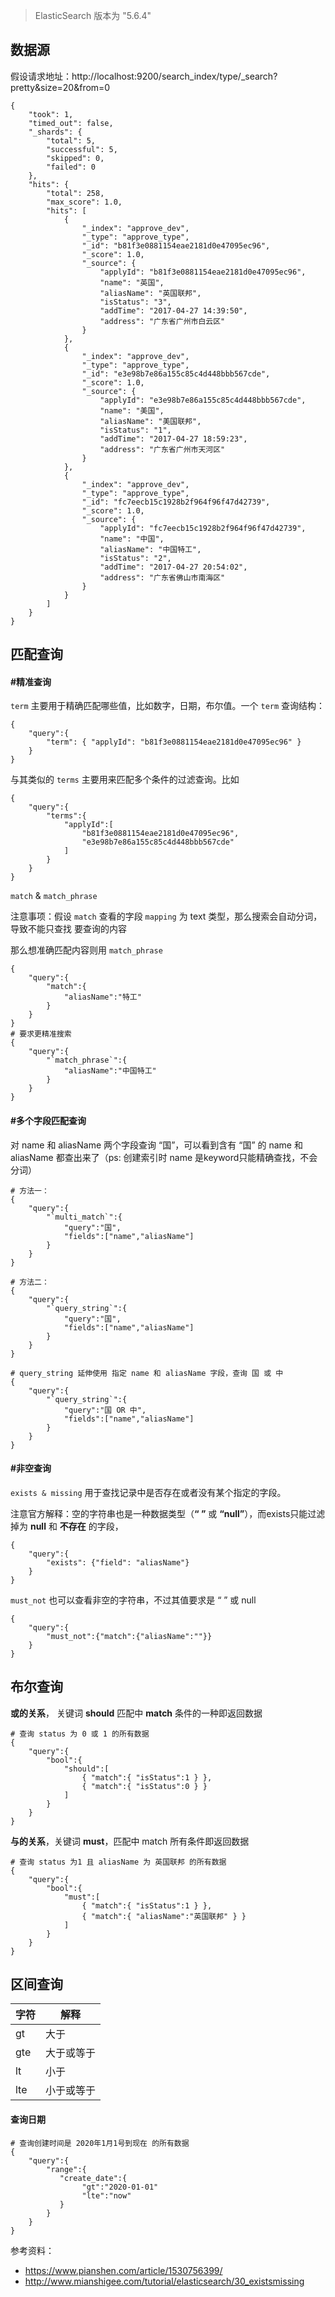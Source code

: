 > ElasticSearch 版本为 "5.6.4"

## 数据源

假设请求地址：http://localhost:9200/search_index/type/_search?pretty&size=20&from=0

```
{
    "took": 1,
    "timed_out": false,
    "_shards": {
        "total": 5,
        "successful": 5,
        "skipped": 0,
        "failed": 0
    },
    "hits": {
        "total": 258,
        "max_score": 1.0,
        "hits": [
            {
                "_index": "approve_dev",
                "_type": "approve_type",
                "_id": "b81f3e0881154eae2181d0e47095ec96",
                "_score": 1.0,
                "_source": {
                    "applyId": "b81f3e0881154eae2181d0e47095ec96",
                    "name": "英国",
                    "aliasName": "英国联邦",
                    "isStatus": "3",
                    "addTime": "2017-04-27 14:39:50",
                    "address": "广东省广州市白云区"
                }
            },
            {
                "_index": "approve_dev",
                "_type": "approve_type",
                "_id": "e3e98b7e86a155c85c4d448bbb567cde",
                "_score": 1.0,
                "_source": {
                    "applyId": "e3e98b7e86a155c85c4d448bbb567cde",
                    "name": "美国",
                    "aliasName": "美国联邦",
                    "isStatus": "1",
                    "addTime": "2017-04-27 18:59:23",
                    "address": "广东省广州市天河区"
                }
            },
            {
                "_index": "approve_dev",
                "_type": "approve_type",
                "_id": "fc7eecb15c1928b2f964f96f47d42739",
                "_score": 1.0,
                "_source": {
                    "applyId": "fc7eecb15c1928b2f964f96f47d42739",
                    "name": "中国",
                    "aliasName": "中国特工",
                    "isStatus": "2",
                    "addTime": "2017-04-27 20:54:02",
                    "address": "广东省佛山市南海区"
                }
            }
        ]
    }
}
```



## 匹配查询

#### #精准查询

`term` 主要用于精确匹配哪些值，比如数字，日期，布尔值。一个 `term` 查询结构：

```
{
    "query":{
        "term": { "applyId": "b81f3e0881154eae2181d0e47095ec96" } 
    }
}
```

与其类似的 `terms` 主要用来匹配多个条件的过滤查询。比如

```
{
    "query":{
        "terms":{
            "applyId":[
                "b81f3e0881154eae2181d0e47095ec96",
                "e3e98b7e86a155c85c4d448bbb567cde"
            ]
        }
    }
}
```



`match` & `match_phrase`

注意事项：假设 `match` 查看的字段 `mapping`  为 text 类型，那么搜索会自动分词，导致不能只查找 要查询的内容

那么想准确匹配内容则用 `match_phrase`

```
{
    "query":{
        "match":{
            "aliasName":"特工"
        }
    }
}
# 要求更精准搜索
{
    "query":{
        "`match_phrase`":{
            "aliasName":"中国特工"
        }
    }
}
```



#### #多个字段匹配查询

对 name 和 aliasName 两个字段查询 “国”，可以看到含有 “国” 的 name  和 aliasName  都查出来了（ps: 创建索引时 name  是keyword只能精确查找，不会分词）

```
# 方法一：
{
    "query":{
        "`multi_match`":{
        	"query":"国",
            "fields":["name","aliasName"]
        }
    }
}

# 方法二： 
{
    "query":{
        "`query_string`":{
        	"query":"国",
            "fields":["name","aliasName"]
        }
    }
}

# query_string 延伸使用 指定 name 和 aliasName 字段，查询 国 或 中
{
    "query":{
        "`query_string`":{
        	"query":"国 OR 中",
            "fields":["name","aliasName"]
        }
    }
}
```



#### #非空查询

`exists & missing` 用于查找记录中是否存在或者没有某个指定的字段。

注意官方解释：空的字符串也是一种数据类型（**“ ”** 或 **“null”**），而exists只能过滤掉为 **null** 和 **不存在** 的字段，

```
{
	"query":{
  		"exists": {"field": "aliasName"}
	}
}
```

`must_not` 也可以查看非空的字符串，不过其值要求是 “ ” 或 null

```
{
	"query":{
		"must_not":{"match":{"aliasName":""}}
	}
}
```



## 布尔查询

**或的关系**， 关键词 **should** 匹配中 **match** 条件的一种即返回数据

```
# 查询 status 为 0 或 1 的所有数据
{
    "query":{
        "bool":{    
            "should":[
                { "match":{ "isStatus":1 } },
                { "match":{ "isStatus":0 } }
            ]
        }
    }
}
```



**与的关系**，关键词 **must**，匹配中 match 所有条件即返回数据

```
# 查询 status 为1 且 aliasName 为 英国联邦 的所有数据
{
    "query":{
        "bool":{    
            "must":[
                { "match":{ "isStatus":1 } },
                { "match":{ "aliasName":"英国联邦" } }
            ]
        }
    }
}
```



## 区间查询

| 字符 | 解释       |
| ---- | ---------- |
| gt   | 大于       |
| gte  | 大于或等于 |
| lt   | 小于       |
| lte  | 小于或等于 |

#### 查询日期

```
# 查询创建时间是 2020年1月1号到现在 的所有数据
{
    "query":{
        "range":{    
           "create_date":{
           		"gt":"2020-01-01"
           		"lte":"now"
           }
        }
    }
}
```





参考资料：

- https://www.pianshen.com/article/1530756399/
- http://www.mianshigee.com/tutorial/elasticsearch/30_existsmissing